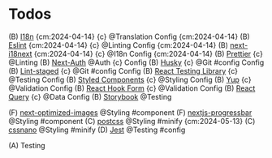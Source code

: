 # Todos

(B) [I18n](https://i18next.com) {cm:2024-04-14} {c} @Translation
    Config {cm:2024-04-14} 
(B) [Eslint](https://www.npmjs.com/package/eslint) {cm:2024-04-14} {c} @Linting
    Config {cm:2024-04-14}
(B) [next-i18next](https://github.com/i18next/next-i18next) {cm:2024-04-14} {c} @I18n 
    Config {cm:2024-04-14}
(B) [Prettier](https://www.npmjs.com/package/prettier) {c} @Linting
(B) [Next-Auth](https://next-auth.js.org/getting-started/example) @Auth {c}
    Config
(B) [Husky](https://www.npmjs.com/package/husky) {c} @Git #config
    Config
(B) [Lint-staged](https://www.npmjs.com/package/lint-staged) {c} @Git #config
    Config
(B) [React Testing Library](https://www.npmjs.com/package/@testing-library/react) {c} @Testing
    Config
(B) [Styled Components](https://www.npmjs.com/package/styled-components) {c} @Styling
    Config
(B) [Yup](https://www.npmjs.com/package/yup) {c} @Validation
    Config
(B) [React Hook Form](https://www.npmjs.com/package/react-hook-form) {c} @Validation
    Config
(B) [React Query](https://www.npmjs.com/package/react-query) {c} @Data
    Config
(B) [Storybook](https://www.npmjs.com/package/storybook) @Testing 

(F) [next-optimized-images](https://www.npmjs.com/package/next-optimized-images) @Styling #component
(F) [nextjs-progressbar](https://www.npmjs.com/package/nextjs-progressbar) @Styling #component
(C) [postcss]( https://www.npmjs.com/package/postcss) @Styling #minify {cm:2024-05-13}
(C) [cssnano](https://www.npmjs.com/package/cssnano) @Styling #minify
(D) [Jest](https://www.npmjs.com/package/jest) @Testing #config 



(A) Testing